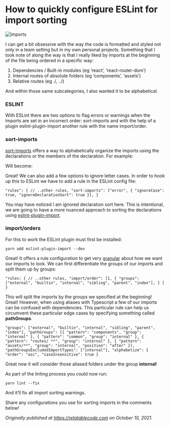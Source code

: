 # How to quickly configure ESLint for import sorting

![Imports](https://cdn.hashnode.com/res/hashnode/image/upload/v1633878320428/4iT3fpY3R.jpeg)

I can get a bit obsessive with the way the code is formatted and styled not only in a team setting but in my own personal projects. Something that I took note of along the way is that I really liked by imports at the beginning of the file being ordered in a specific way:

1. Dependencies / Built-in modules (eg ‘react’, ‘react-router-dom’)
2. Internal routes of absolute folders (eg ‘components’, ‘assets’)
3. Relative routes (eg ./, ../)

And within those same subcategories, I also wanted it to be alphabetical.

### ESLINT

With ESLint there are two options to flag errors or warnings when the imports are set in an incorrect order: sort-imports and with the help of a plugin eslint-plugin-import another rule with the name import/order.

### sort-imports

[sort-imports](https://eslint.org/docs/rules/sort-imports) offers a way to alphabetically organize the imports using the declarations or the members of the declaration. For example:

Will become:

Great! We can also add a few options to ignore letter cases. In order to hook up this to ESLint we have to add a rule in the ESLint config file:

```
"rules": { // ..other rules, "sort-imports": ["error", { "ignoreCase": true, "ignoreDeclarationSort": true }], }
```

You may have noticed I am ignored declaration sort here. This is intentional, we are going to have a more nuanced approach to sorting the declarations using [eslint-plugin-import](https://github.com/import-js/eslint-plugin-import).

### import/orders

For this to work the ESLint plugin must first be installed:

```
yarn add eslint-plugin-import --dev
```

Great! It offers a rule configuration to get very [granular](https://github.com/import-js/eslint-plugin-import/blob/main/docs/rules/order.md) about how we want our imports to look. We can first differentiate the groups of our imports and split them up by groups:

```
"rules: { // ..other rules, "import/order": [1, { "groups": ["external", "builtin", "internal", "sibling", "parent", "index"], } ] }
```

This will split the imports by the groups we specified at the beginning! Great! However, when using aliases with Typescript a few of our imports can be confused with dependencies. This particular rule can help us circumvent these particular edge cases by specifying something called **pathGroups**.

```
"groups": ["external", "builtin", "internal", "sibling", "parent", "index"], "pathGroups": [{ "pattern": "components", "group": "internal" }, { "pattern": "common", "group": "internal" }, { "pattern": "routes/ **", "group": "internal" }, { "pattern": "assets/**", "group": "internal", "position": "after" }], "pathGroupsExcludedImportTypes": ["internal"], "alphabetize": { "order": "asc", "caseInsensitive": true }
```

Great now it will consider those aliased folders under the group **internal**!

As part of the linting process you could now run:

```
yarn lint --fix
```

And it’ll fix all import sorting warnings.

Share any configurations you use for sorting imports in the comments below!

_Originally published at_ [_https://relatablecode.com_](https://relatablecode.com/how-to-quickly-configure-eslint-for-import-sorting/) _on October 10, 2021._